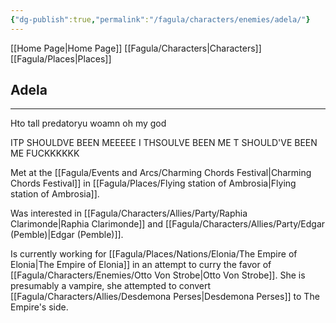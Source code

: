 ```yaml
---
{"dg-publish":true,"permalink":"/fagula/characters/enemies/adela/"}
---
```


[[Home Page\|Home Page]]
[[Fagula/Characters\|Characters]]
[[Fagula/Places\|Places]]

Adela
--
___
Hto tall predatoryu woamn oh my god 

ITP SHOULDVE BEEN MEEEEE I THSOULVE BEEN ME T SHOULD'VE BEEN ME FUCKKKKKK 

Met at the [[Fagula/Events and Arcs/Charming Chords Festival\|Charming Chords Festival]] in [[Fagula/Places/Flying station of Ambrosia\|Flying station of Ambrosia]].

Was interested in [[Fagula/Characters/Allies/Party/Raphia Clarimonde\|Raphia Clarimonde]] and [[Fagula/Characters/Allies/Party/Edgar (Pemble)\|Edgar (Pemble)]].

Is currently working for [[Fagula/Places/Nations/Elonia/The Empire of Elonia\|The Empire of Elonia]] in an attempt to curry the favor of [[Fagula/Characters/Enemies/Otto Von Strobe\|Otto Von Strobe]]. She is presumably a vampire, she attempted to convert [[Fagula/Characters/Allies/Desdemona Perses\|Desdemona Perses]] to The Empire's side.